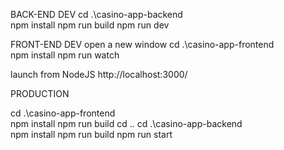 BACK-END DEV
cd .\casino-app-backend\
npm install
npm run build
npm run dev

FRONT-END DEV
open a new window
cd .\casino-app-frontend\
npm install
npm run watch


launch from NodeJS http://localhost:3000/

PRODUCTION

cd .\casino-app-frontend\
npm install
npm run build
cd ..
cd .\casino-app-backend\
npm install
npm run build
npm run start